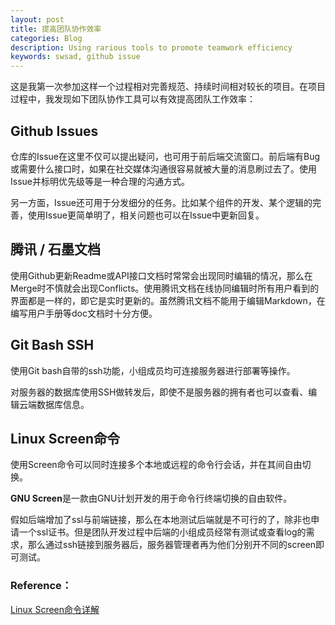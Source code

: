 ```yaml
---
layout: post
title: 提高团队协作效率
categories: Blog
description: Using rarious tools to promote teamwork efficiency
keywords: swsad, github issue
---
```


这是我第一次参加这样一个过程相对完善规范、持续时间相对较长的项目。在项目过程中，我发现如下团队协作工具可以有效提高团队工作效率：

## Github Issues

仓库的Issue在这里不仅可以提出疑问，也可用于前后端交流窗口。前后端有Bug或需要什么接口时，如果在社交媒体沟通很容易就被大量的消息刷过去了。使用Issue并标明优先级等是一种合理的沟通方式。

另一方面，Issue还可用于分发细分的任务。比如某个组件的开发、某个逻辑的完善，使用Issue更简单明了，相关问题也可以在Issue中更新回复。

## 腾讯 / 石墨文档

使用Github更新Readme或API接口文档时常常会出现同时编辑的情况，那么在Merge时不慎就会出现Conflicts。使用腾讯文档在线协同编辑时所有用户看到的界面都是一样的，即它是实时更新的。虽然腾讯文档不能用于编辑Markdown，在编写用户手册等doc文档时十分方便。

## Git Bash SSH

使用Git bash自带的ssh功能，小组成员均可连接服务器进行部署等操作。

对服务器的数据库使用SSH做转发后，即使不是服务器的拥有者也可以查看、编辑云端数据库信息。

## Linux Screen命令

使用Screen命令可以同时连接多个本地或远程的命令行会话，并在其间自由切换。

**GNU Screen**是一款由GNU计划开发的用于命令行终端切换的自由软件。

假如后端增加了ssl与前端链接，那么在本地测试后端就是不可行的了，除非也申请一个ssl证书。但是团队开发过程中后端的小组成员经常有测试或查看log的需求，那么通过ssh链接到服务器后，服务器管理者再为他们分别开不同的screen即可测试。

### Reference：

[Linux Screen命令详解](https://www.cnblogs.com/yangliheng/p/6173530.html)